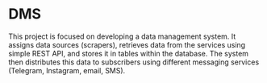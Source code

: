 # DMS
This project is focused on developing a data management system. It assigns data sources (scrapers), retrieves data from the services using simple REST API, and stores it in tables within the database. The system then distributes this data to subscribers using different messaging services (Telegram, Instagram, email, SMS).
